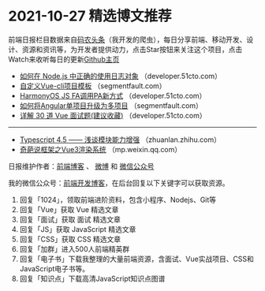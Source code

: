 # 2021-10-27 精选博文推荐

前端日报栏目数据来自[码农头条](http://hao.caibaojian.com.cn/)（我开发的爬虫），每日分享前端、移动开发、设计、资源和资讯等，为开发者提供动力，点击Star按钮来关注这个项目，点击Watch来收听每日的更新[Github主页](https://github.com/kujian/frontendDaily)
* [如何在 Node.js 中正确的使用日志对象](https://developer.51cto.com/art/202110/687068.htm) （developer.51cto.com）
* [自定义Vue-cli项目模板](https://segmentfault.com/a/1190000040866528) （segmentfault.com）
* [HarmonyOS JS FA调用PA新方式](https://developer.51cto.com/art/202110/687352.htm) （developer.51cto.com）
* [如何将Angular单项目升级为多项目](https://segmentfault.com/a/1190000040866367) （segmentfault.com）
* [详解 30 道 Vue 面试题(建议收藏)](https://developer.51cto.com/art/202110/687323.htm) （developer.51cto.com）

***
* [Typescript 4.5 —— 浅谈模块能力增强](https://zhuanlan.zhihu.com/p/425740447) （zhuanlan.zhihu.com）
* [奇葩说框架之Vue3渲染系统](https://mp.weixin.qq.com/s?__biz=MzU0OTExNzYwNg==&mid=2247491899&idx=1&sn=6c68ee683714eed0debb1176742c8127) （mp.weixin.qq.com）

日报维护作者：[前端博客](http://caibaojian.com.cn/) 、 [微博](http://weibo.com/kujian) 和 [微信公众号](https://open.weixin.qq.com/qr/code?username=caibaojian_com)

我的微信公众号：[前端开发博客](https://open.weixin.qq.com/qr/code?username=caibaojian_com)，在后台回复以下关键字可以获取资源。

1. 回复「1024」，领取前端进阶资料，包含小程序、Nodejs、Git等
2. 回复「Vue」获取 Vue 精选文章
3. 回复「面试」获取 面试 精选文章
4. 回复「JS」获取 JavaScript 精选文章
5. 回复「CSS」获取 CSS 精选文章
6. 回复「加群」进入500人前端精英群
7. 回复「电子书」下载我整理的大量前端资源，含面试、Vue实战项目、CSS和JavaScript电子书等。
8. 回复「知识点」下载高清JavaScript知识点图谱